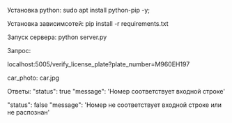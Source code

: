 Установка python: sudo apt install python-pip -y;

Установка зависимсотей: pip install -r requirements.txt

Запуск сервера: python server.py



Запрос:

localhost:5005/verify_license_plate?plate_number=M960EH197

car_photo: car.jpg



Ответы:
"status": true
"message": 'Номер соответствует входной строке'


"status": false
"message": 'Номер не соответствует входной строке или не распознан'
